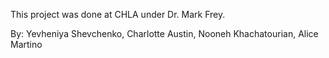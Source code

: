 This project was done at CHLA under Dr. Mark Frey.

By: Yevheniya Shevchenko, Charlotte Austin, Nooneh Khachatourian, Alice Martino 